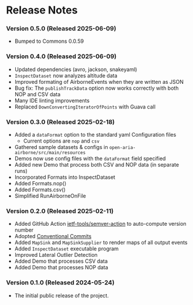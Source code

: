 # Release Notes

### Version 0.5.0 (Released 2025-06-09)

- Bumped to Commons 0.0.59

### Version 0.4.0 (Released 2025-06-09)

- Updated dependencies (avro, jackson, snakeyaml)
- `InspectDataset` now analyzes altitude data
- Improved formating of AirborneEvents when they are written as JSON
- Bug fix: The `publishTrackData` option now works correctly with both NOP and CSV data
- Many IDE linting improvements
- Replaced `DownConvertingIteratorOfPoints` with Guava call


### Version 0.3.0 (Released 2025-02-18)

- Added a `dataFormat` option to the standard yaml Configuration files
    - Current options are `nop` and `csv`
- Gathered sample datasets & configs in `open-aria-airborne/src/main/resources`
- Demos now use config files with the `dataFormat` field specified
- Added new Demo that process both CSV and NOP data (in separate runs)
- Incorporated Formats into InspectDataset
- Added Formats.nop()
- Added Formats.csv()
- Simplified RunAirborneOnFile

### Version 0.2.0 (Released 2025-02-11)

- Added GitHub Action [ietf-tools/semver-action](https://github.com/ietf-tools/semver-action) to auto-compute version number
- Adopted [Conventional Commits](https://www.conventionalcommits.org/en/v1.0.0/)
- Added `MapSink` and `MapSinkSupplier` to render maps of all output events
- Added `InspectDataset` executable program
- Improved Lateral Outlier Detection
- Added Demo that processes CSV data
- Added Demo that processes NOP data


### Version 0.1.0 (Released 2024-05-24)

- The initial public release of the project.